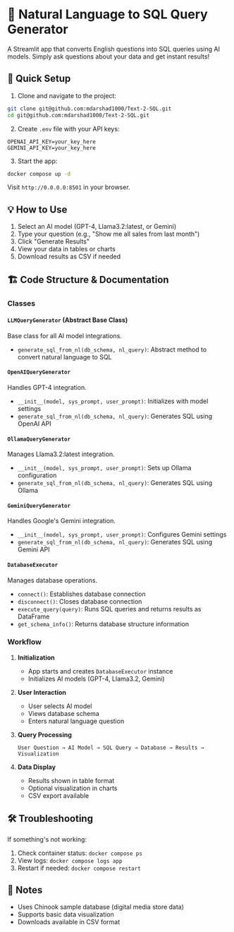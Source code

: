 # 🤖 Natural Language to SQL Query Generator

A Streamlit app that converts English questions into SQL queries using AI models. Simply ask questions about your data and get instant results!

## 🚀 Quick Setup

1. Clone and navigate to the project:
```bash
git clone git@github.com:mdarshad1000/Text-2-SQL.git
cd git@github.com:mdarshad1000/Text-2-SQL.git
```

2. Create `.env` file with your API keys:
```env
OPENAI_API_KEY=your_key_here
GEMINI_API_KEY=your_key_here
```

3. Start the app:
```bash
docker compose up -d
```

Visit `http://0.0.0.0:8501` in your browser.

## 💡 How to Use

1. Select an AI model (GPT-4, Llama3.2:latest, or Gemini)
2. Type your question (e.g., "Show me all sales from last month")
3. Click "Generate Results"
4. View your data in tables or charts
5. Download results as CSV if needed

## 🏗️ Code Structure & Documentation

### Classes

#### `LLMQueryGenerator` (Abstract Base Class)
Base class for all AI model integrations.
- `generate_sql_from_nl(db_schema, nl_query)`: Abstract method to convert natural language to SQL

#### `OpenAIQueryGenerator`
Handles GPT-4 integration.
- `__init__(model, sys_prompt, user_prompt)`: Initializes with model settings
- `generate_sql_from_nl(db_schema, nl_query)`: Generates SQL using OpenAI API

#### `OllamaQueryGenerator`
Manages Llama3.2:latest integration.
- `__init__(model, sys_prompt, user_prompt)`: Sets up Ollama configuration
- `generate_sql_from_nl(db_schema, nl_query)`: Generates SQL using Ollama

#### `GeminiQueryGenerator`
Handles Google's Gemini integration.
- `__init__(model, sys_prompt, user_prompt)`: Configures Gemini settings
- `generate_sql_from_nl(db_schema, nl_query)`: Generates SQL using Gemini API

#### `DatabaseExecutor`
Manages database operations.
- `connect()`: Establishes database connection
- `disconnect()`: Closes database connection
- `execute_query(query)`: Runs SQL queries and returns results as DataFrame
- `get_schema_info()`: Returns database structure information

### Workflow

1. **Initialization**
   - App starts and creates `DatabaseExecutor` instance
   - Initializes AI models (GPT-4, Llama3.2, Gemini)

2. **User Interaction**
   - User selects AI model
   - Views database schema
   - Enters natural language question

3. **Query Processing**
   ```
   User Question → AI Model → SQL Query → Database → Results → Visualization
   ```

4. **Data Display**
   - Results shown in table format
   - Optional visualization in charts
   - CSV export available

## 🛠️ Troubleshooting

If something's not working:
1. Check container status: `docker compose ps`
2. View logs: `docker compose logs app`
3. Restart if needed: `docker compose restart`

## 📝 Notes

- Uses Chinook sample database (digital media store data)
- Supports basic data visualization
- Downloads available in CSV format
